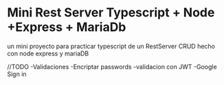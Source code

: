 # Mini Rest Server Typescript + Node +Express + MariaDb

un mini proyecto para practicar typescript de un RestServer CRUD hecho con node express y mariaDB

//TODO 
-Validaciones
-Encriptar passwords
-validacion con JWT
-Google Sign in